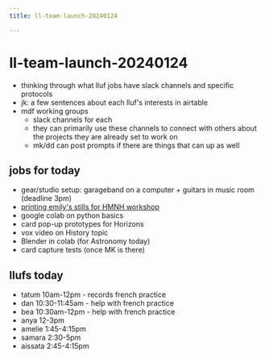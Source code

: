 ```yaml
---
title: ll-team-launch-20240124

---
```


# ll-team-launch-20240124
* thinking through what lluf jobs have slack channels and specific protocols
* jk: a few sentences about each lluf's interests in airtable
* mdf working groups
    * slack channels for each
    * they can primarily use these channels to connect with others about the projects they are already set to work on
    * mk/dd can post prompts if there are things that can up as well

## jobs for today

- gear/studio setup: garageband on a computer + guitars in music room (deadline 3pm)
- [printing emily's stills for HMNH workshop](https://drive.google.com/drive/folders/1K30X41M4S8KSiGTkKVwech5TfGzMaz9m?usp=sharing)
- google colab on python basics
- card pop-up prototypes for Horizons
- vox video on History topic
- Blender in colab (for Astronomy today)
- card capture tests (once MK is there)

## llufs today

* tatum 10am-12pm - records french practice
* dan 10:30-11:45am - help with french practice
* bea 10:30am-12pm - help with french practice
* anya 12-3pm
* amelie 1:45-4:15pm
* samara 2:30-5pm
* aissata 2:45-4:15pm


